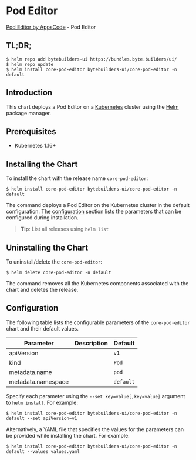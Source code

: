 # Pod Editor

[Pod Editor by AppsCode](https://byte.builders) - Pod Editor

## TL;DR;

```console
$ helm repo add bytebuilders-ui https://bundles.byte.builders/ui/
$ helm repo update
$ helm install core-pod-editor bytebuilders-ui/core-pod-editor -n default
```

## Introduction

This chart deploys a Pod Editor on a [Kubernetes](http://kubernetes.io) cluster using the [Helm](https://helm.sh) package manager.

## Prerequisites

- Kubernetes 1.16+

## Installing the Chart

To install the chart with the release name `core-pod-editor`:

```console
$ helm install core-pod-editor bytebuilders-ui/core-pod-editor -n default
```

The command deploys a Pod Editor on the Kubernetes cluster in the default configuration. The [configuration](#configuration) section lists the parameters that can be configured during installation.

> **Tip**: List all releases using `helm list`

## Uninstalling the Chart

To uninstall/delete the `core-pod-editor`:

```console
$ helm delete core-pod-editor -n default
```

The command removes all the Kubernetes components associated with the chart and deletes the release.

## Configuration

The following table lists the configurable parameters of the `core-pod-editor` chart and their default values.

|     Parameter      | Description |  Default  |
|--------------------|-------------|-----------|
| apiVersion         |             | `v1`      |
| kind               |             | `Pod`     |
| metadata.name      |             | `pod`     |
| metadata.namespace |             | `default` |


Specify each parameter using the `--set key=value[,key=value]` argument to `helm install`. For example:

```console
$ helm install core-pod-editor bytebuilders-ui/core-pod-editor -n default --set apiVersion=v1
```

Alternatively, a YAML file that specifies the values for the parameters can be provided while
installing the chart. For example:

```console
$ helm install core-pod-editor bytebuilders-ui/core-pod-editor -n default --values values.yaml
```
